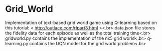 # Grid_World
Implementation of text-based grid world game using Q-learning based on this tutorial:  < http://outlace.com/rlpart3.html ><.br>
data.json file stores the fidelity data for each episode as well as the total training time<.br>
gridworld.py contains the implementation of the nx5 grid world<.br>
q-learning.py contains the DQN model for the grid world problem<.br>
